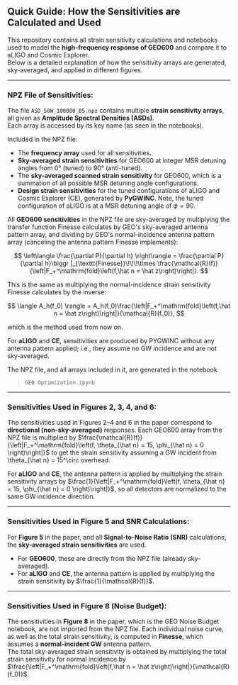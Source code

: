 ## Quick Guide: How the Sensitivities are Calculated and Used

This repository contains all strain sensitivity calculations and notebooks used to model the **high-frequency response of GEO600** and compare it to aLIGO and Cosmic Explorer.  
Below is a detailed explanation of how the sensitivity arrays are generated, sky-averaged, and applied in different figures.

---

### NPZ File of Sensitivities:

The file `ASD_50W_100000_05.npz` contains multiple **strain sensitivity arrays**, all given as **Amplitude Spectral Densities (ASDs)**.  
Each array is accessed by its key name (as seen in the notebooks).

Included in the NPZ file:
- The **frequency array** used for all sensitivities.
- **Sky-averaged strain sensitivities** for GEO600 at integer MSR detuning angles from 0° (tuned) to 90° (anti-tuned).
- The **sky-averaged scanned strain sensitivity** for GEO600, which is a summation of all possible MSR detuning angle configurations.
- **Design strain sensitivities** for the tuned configurations of aLIGO and Cosmic Explorer (CE), generated by **PyGWINC**. Note, the tuned configuration of aLIGO is at a MSR detuning angle of $\phi = 90$.

All **GEO600 sensitivities** in the NPZ file are sky-averaged by multiplying the transfer function Finesse calculates by GEO's sky-averaged antenna pattern array, 
and dividing by GEO's normal-incidence antenna pattern array (canceling the antenna pattern Finesse implements):

$$
\left\langle \frac{\partial P}{\partial h} \right\rangle = \frac{\partial P}{\partial h}\biggr |_{\texttt{Finesse}}\!\!\!\times \frac{\mathcal{R}(f)}{\left|F_+^\mathrm{fold}\left(f,\hat n = \hat z\right)\right|}.
$$

This is the same as multiplying the normal-incidence strain sensitivity Finesse calculates by the inverse:

$$
\langle A_h(f_0) \rangle = A_h(f_0)\frac{\left|F_+^\mathrm{fold}\left(f,\hat n = \hat z\right)\right|}{\mathcal{R}(f_0)},
$$

which is the method used from now on.

For **aLIGO** and **CE**, sensitivities are produced by PYGWINC without any antenna pattern applied; i.e., they assume no GW incidence and are not sky-averaged.

The NPZ file, and all arrays included in it, are generated in the notebook
> `GEO Optimization.ipynb`

---

### Sensitivities Used in Figures 2, 3, 4, and 6:

The sensitivities used in Figures 2–4 and 6 in the paper correspond to **directional (non-sky-averaged)** responses. Each GEO600 array from the NPZ file is multiplied by 
$\frac{\mathcal{R}(f)}{\left|F_+^\mathrm{fold}\left(f, \theta_{\hat n} = 15, \phi_{\hat n} = 0 \right)\right|}$ to get the
strain sensitivity assuming a GW incident from \theta_{\hat n} = 15^\circ overhead.

For **aLIGO** and **CE**, the antenna pattern is applied by multiplying the strain sensitivity arrays by 
$\frac{1}{\left|F_+^\mathrm{fold}\left(f, \theta_{\hat n} = 15, \phi_{\hat n} = 0 \right)\right|}$,
so all detectors are normalized to the same GW incidence direction.

---

### Sensitivities Used in Figure 5 and SNR Calculations:

For **Figure 5** in the paper, and all **Signal-to-Noise Ratio (SNR)** calculations, the **sky-averaged strain sensitivities** are used.

- For **GEO600**, these are directly from the NPZ file (already sky-averaged).
- For **aLIGO** and **CE**, the antenna pattern is applied by multiplying the strain sensitivity by $\frac{1}{\mathcal{R}(f)}$.

---

### Sensitivities Used in Figure 8 (Noise Budget):

The sensitivities in **Figure 8** in the paper, which is the GEO Noise Budget notebook, are not imported from the NPZ file. 
Each individual noise curve, as well as the total strain sensitivity, is computed in **Finesse**, which assumes a **normal-incident GW** antenna pattern.  
The total sky-averaged strain sensitivity is obtained by multiplying the total strain sensitivity for normal incidence by 
$\frac{\left|F_+^\mathrm{fold}\left(f,\hat n = \hat z\right)\right|}{\mathcal{R}(f_0)}$.
